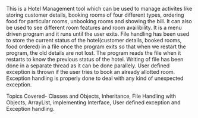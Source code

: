 This is a Hotel Management tool which can be used to manage activites like storing customer details, booking rooms 
of four different types, ordering food for particular rooms, unbooking rooms and showing the bill. It can also be 
used to see different room features and room availibility. It is a menu driven program and it runs until the user exits. 
File handling has been used to store the current status of the hotel(customer details, booked rooms, food ordered) in a 
file once the program exits so that when we restart the program, the old details are not lost. The program reads the file 
when it restarts to know the previous status of the hotel. Writing of file has been done in a separate thread as it can 
be done parallely. User defined exception is thrown if the user tries to book an already allotted room. Exception handling 
is properly done to deal with any kind of unexpected exception.

Topics Covered-
Classes and Objects, Inheritance, File Handling with Objects, ArrayList, implementing Interface, User defined exception and Exception handling.
